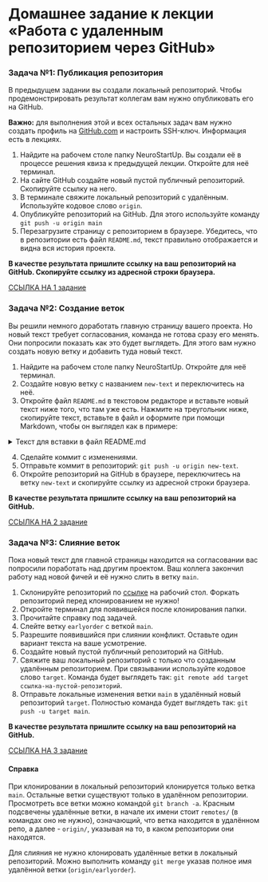 # Домашнее задание к лекции «Работа с удаленным репозиторием через GitHub»


### Задача №1: Публикация репозитория

В предыдущем задании вы создали локальный репозиторий. Чтобы продемонстрировать результат коллегам вам нужно опубликовать его на GitHub. 

**Важно:** для выполнения этой и всех остальных задач вам нужно создать профиль на [GitHub.com](https://github.com) и настроить SSH-ключ. Информация есть в лекциях.

1. Найдите на рабочем столе папку NeuroStartUp. Вы создали её в процессе решения квиза к предыдущей лекции. Откройте для неё терминал.
2. На сайте GitHub создайте новый пустой публичный репозиторий. Скопируйте ссылку на него.
3. В терминале свяжите локальный репозиторий с удалённым. Используйте кодовое слово `origin`.
4. Опубликуйте репозиторий на GitHub. Для этого используйте команду `git push -u origin main`
5. Перезагрузите страницу с репозиторием в браузере. Убедитесь, что в репозитории есть файл `README.md`, текст правильно отображается и видна вся история проекта.

**В качестве результата пришлите ссылку на ваш репозиторий на GitHub. Скопируйте ссылку из адресной строки браузера.**

[ССЫЛКА НА 1 задание](https://github.com/Destian1995/python-netology/tree/main)

### Задача №2: Создание веток

Вы решили немного доработать главную страницу вашего проекта. Но новый текст требует согласования, команда не готова сразу его менять. Они попросили показать как это будет выглядеть. Для этого вам нужно создать новую ветку и добавить туда новый текст.

1. Найдите на рабочем столе папку NeuroStartUp. Откройте для неё терминал.
2. Создайте новую ветку с названием `new-text` и переключитесь на неё.
3. Откройте файл `README.md` в текстовом редакторе и вставьте новый текст ниже того, что там уже есть. Нажмите на треугольник ниже, скопируйте текст, вставьте в файл и оформите при помощи Markdown, чтобы он выглядел как в примере:

<details>
    <summary>Текст для вставки в файл README.md</summary>
            
## Список клиентов

 Мы на столько крутые, что уже успели поработать со следующими компаниями:

1. ООО «Рога и копыта»
1. Издательство «Читый лист»
1. Космопорт «Черезтерновый Кзвёздный»
1. Дизайн-студия имени Слишком Известного Персонажа

Нас можно найти в [google.com](https://google.com/).
            
</details>

4. Сделайте коммит с изменениями.
5. Отправьте коммит в репозиторий: `git push -u origin new-text`.
6. Откройте репозиторий на GitHub в браузере, переключитесь на ветку `new-text` и скопируйте ссылку из адресной строки браузера.

**В качестве результата пришлите ссылку на ваш репозиторий на GitHub.**

[ССЫЛКА НА 2 задание](https://github.com/Destian1995/python-netology/tree/new-text)

### Задача №3: Слияние веток

Пока новый текст для главной страницы находится на согласовании вас попросили поработать над другим проектом. Ваш коллега закончил работу над новой фичей и её нужно слить в ветку `main`.

1. Склонируйте репозиторий по [ссылке](https://github.com/netology-code/git-2-homeworks-merge.git) на рабочий стол. Форкать репозиторий перед клонированием не нужно! 
2. Откройте терминал для появившейся после клонирования папки.
3. Прочитайте справку под задачей.
4. Слейте ветку `earlyorder` с веткой `main`.
5. Разрешите появившийся при слиянии конфликт. Оставьте один вариант текста на ваше усмотрение.
6. Создайте новый пустой публичный репозиторий на GitHub.
7. Свяжите ваш локальный репозиторий с только что созданным удалённым репозиторием. При связывании используйте кодовое слово `target`. Команда будет выглядеть так: `git remote add target ссылка-на-пустой-репозиторий`.
8. Отправьте локальные изменения ветки `main` в удалённый новый репозиторий `target`. Полностью команда будет выглядеть так: `git push -u target main`.

**В качестве результата пришлите ссылку на ваш репозиторий на GitHub.**

[ССЫЛКА НА 3 задание](https://github.com/Destian1995/new_repo)
#### Справка

При клонировании в локальный репозиторий клонируется только ветка `main`. Остальные ветки существуют только в удалённом репозитории. Просмотреть все ветки можно командой `git branch -a`. Красным подсвечены удалённые ветки, в начале их имени стоит `remotes/` (в командах оно не нужно), означающий, что ветка находится в удалённом репо, а далее - `origin/`, указывая на то, в каком репозитории они находятся.

Для слияния не нужно клонировать удалённые ветки в локальный репозиторий. Можно выполнить команду `git merge` указав полное имя удалённой ветки (`origin/earlyorder`).


